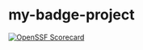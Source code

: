 # my-badge-project

[![OpenSSF Scorecard](https://api.securityscorecards.dev/projects/github.com/NelsonRengifo/my-badge-project/badge)](https://api.securityscorecards.dev/projects/github.com/NelsonRengifo/my-badge-project)
